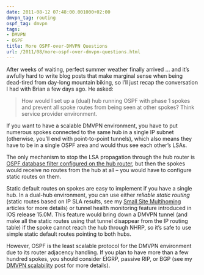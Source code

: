 ```yaml
---
date: 2011-08-12 07:48:00.001000+02:00
dmvpn_tag: routing
ospf_tag: dmvpn
tags:
- DMVPN
- OSPF
title: More OSPF-over-DMVPN Questions
url: /2011/08/more-ospf-over-dmvpn-questions.html
---
```

After weeks of waiting, perfect summer weather finally arrived ... and it’s awfully hard to write blog posts that make marginal sense when being dead-tired from day-long mountain biking, so I’ll just recap the conversation I had with Brian a few days ago. He asked:

> How would I set up a (dual) hub running OSPF with phase 1 spokes and prevent all spoke routes from being seen at other spokes? Think service provider environment.

If you want to have a scalable DMVPN environment, you have to put numerous spokes connected to the same hub in a single IP subnet (otherwise, you’ll end with point-to-point tunnels), which also means they have to be in a single OSPF area and would thus see each other’s LSAs.
<!--more-->
The only mechanism to stop the LSA propagation through the hub router is [OSPF database filter configured on the hub router](/kb/tag/OSPF/OSPF_Flood_Reduction_Hub_Spoke.html), but then the spokes would receive no routes from the hub at all – you would have to configure static routes on them.

Static default routes on spokes are easy to implement if you have a single hub. In a dual-hub environment, you can use either *reliable static routing* (static routes based on IP SLA results, see my [Small Site Multihoming](/2009/05/small-site-multihoming-tutorial.html) articles for more details) or tunnel health monitoring feature introduced in IOS release 15.0M. This feature would bring down a DMVPN tunnel (and make all the static routes using that tunnel disappear from the IP routing table) if the spoke cannot reach the hub through NHRP, so it’s safe to use simple static default routes pointing to both hubs.

However, OSPF is the least scalable protocol for the DMVPN environment due to its router adjacency handling. If you plan to have more than a few hundred spokes, you should consider EIGRP, passive RIP, or BGP (see my [DMVPN scalability](/2010/10/dmvpn-scalability.html) post for more details).
